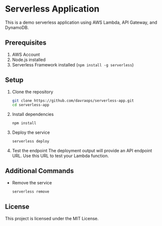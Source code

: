 # Serverless Application

This is a demo serverless application using AWS Lambda, API Gateway, and DynamoDB.

## Prerequisites

1. AWS Account
2. Node.js installed
3. Serverless Framework installed (`npm install -g serverless`)

## Setup

1. Clone the repository
    ```bash
    git clone https://github.com/davraops/serverless-app.git
    cd serverless-app
    ```

2. Install dependencies
    ```bash
    npm install
    ```

3. Deploy the service
    ```bash
    serverless deploy
    ```

4. Test the endpoint
    The deployment output will provide an API endpoint URL. Use this URL to test your Lambda function.

## Additional Commands

- Remove the service
    ```bash
    serverless remove
    ```

## License

This project is licensed under the MIT License.